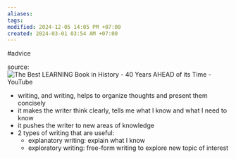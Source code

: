 ```yaml
---
aliases: 
tags: 
modified: 2024-12-05 14:05 PM +07:00
created: 2024-03-01 03:54 AM +07:00
---
```

#advice 

source: ![The Best LEARNING Book in History - 40 Years AHEAD of its Time - YouTube](https://www.youtube.com/watch?v=IsQUT9xRYSg)

- writing, and writing, helps to organize thoughts and present them concisely
- it makes the writer think clearly, tells me what I know and what I need to know
- it pushes the writer to new areas of knowledge
- 2 types of writing that are useful:
    - explanatory writing: explain what I know
    - exploratory writing: free-form writing to explore new topic of interest